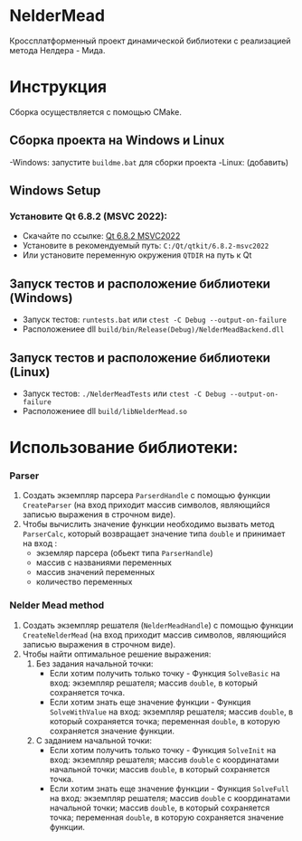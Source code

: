 # NelderMead
Кроссплатформенный проект динамической библиотеки с реализацией метода Нелдера - Мида.

# Инструкция
Сборка осуществляется с помощью CMake.
## Сборка проекта на Windows и Linux
-Windows: запустите ```buildme.bat``` для сборки проекта
-Linux: (добавить)
## Windows Setup
### Установите Qt 6.8.2 (MSVC 2022):
- Скачайте по ссылке: [Qt 6.8.2 MSVC2022](https://disk.yandex.ru/d/_aF-pyYLWEEWRQ)
- Установите в рекомендуемый путь: `C:/Qt/qtkit/6.8.2-msvc2022`
- Или установите переменную окружения `QTDIR` на путь к Qt
## Запуск тестов и расположение библиотеки (Windows)
- Запуск тестов: ```runtests.bat``` или ```ctest -C Debug --output-on-failure```
- Расположениее dll ```build/bin/Release(Debug)/NelderMeadBackend.dll```
## Запуск тестов и расположение библиотеки (Linux)
- Запуск тестов: ```./NelderMeadTests``` или ```ctest -C Debug --output-on-failure```
- Расположениее dll ```build/libNelderMead.so```
# Использование библиотеки:
### Parser
1) Создать экземпляр парсера ```ParserdHandle``` с помощью функции ```CreateParser``` (на вход приходит массив символов, являющийся записью выражения в строчном виде).
2) Чтобы вычислить значение функции необходимо вызвать метод ```ParserCalc```, который возвращает значение типа ```double``` и принимает на вход : 
   - экземляр парсера (обьект типа ```ParserHandle```)
   - массив с названиями переменных
   - массив значений переменных
   - количество переменных
### Nelder Mead method
1) Создать экземпляр решателя (```NelderMeadHandle```) с помощью функции ```CreateNelderMead``` (на вход приходит массив символов, являющийся записью выражения в строчном виде).
2) Чтобы найти оптимальное решение выражения:
    1. Без задания начальной точки:
        -  Если хотим получить только точку - Функция ```SolveBasic``` на вход: экземпляр решателя; массив ```double```, в который сохраняется точка.
        -  Если хотим знать еще значение функции - Функция ```SolveWithValue``` на вход: экземпляр решателя; массив ```double```, в который сохраняется точка; переменная ```double```, в которую сохраняется значение функции.
    2. С заданием начальной точки:
        -  Если хотим получить только точку - Функция ```SolveInit``` на вход: экземпляр решателя; массив ```double``` с координатами начальной точки; массив ```double```, в который сохраняется точка.
        -  Если хотим знать еще значение функции - Функция ```SolveFull``` на вход: экземпляр решателя; массив ```double``` с координатами начальной точки; массив ```double```, в который сохраняется точка; переменная ```double```, в которую сохраняется значение функции.

